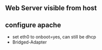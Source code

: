 ## Web Server visible from host
## configure apache
+ set eth0 to onboot=yes, can still be dhcp
+ Bridged-Adapter

